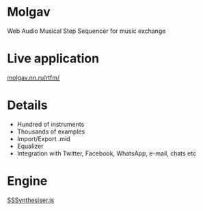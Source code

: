 # Molgav
Web Audio Musical Step Sequencer for music exchange

# Live application
[molgav.nn.ru/rtfm/](http://molgav.nn.ru/rtfm/)

# Details
* Hundred of instruments
* Thousands of examples
* Import/Export .mid
* Equalizer
* Integration with Twitter, Facebook, WhatsApp, e-mail, chats etc

# Engine
[SSSynthesiser.js](https://github.com/surikov/SSSynthesiser.js)
